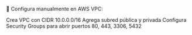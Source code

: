 📌 Configura manualmente en AWS VPC:

Crea VPC con CIDR 10.0.0.0/16
Agrega subred pública y privada
Configura Security Groups para abrir puertos 80, 443, 3306, 5432